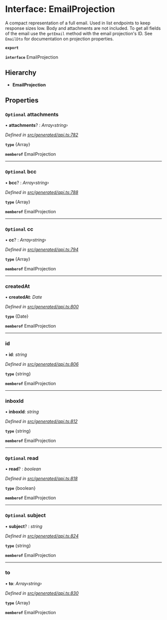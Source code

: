 # Interface: EmailProjection

A compact representation of a full email. Used in list endpoints to keep response sizes low. Body and attachments are not included. To get all fields of the email use the `getEmail` method with the email projection's ID. See `EmailDto` for documentation on projection properties.

**`export`** 

**`interface`** EmailProjection

## Hierarchy

* **EmailProjection**

## Properties

### `Optional` attachments

• **attachments**? : *Array‹string›*

*Defined in [src/generated/api.ts:782](https://github.com/mailslurp/mailslurp-client-ts-js/blob/45dbdd8/src/generated/api.ts#L782)*

**`type`** {Array<string>}

**`memberof`** EmailProjection

___

### `Optional` bcc

• **bcc**? : *Array‹string›*

*Defined in [src/generated/api.ts:788](https://github.com/mailslurp/mailslurp-client-ts-js/blob/45dbdd8/src/generated/api.ts#L788)*

**`type`** {Array<string>}

**`memberof`** EmailProjection

___

### `Optional` cc

• **cc**? : *Array‹string›*

*Defined in [src/generated/api.ts:794](https://github.com/mailslurp/mailslurp-client-ts-js/blob/45dbdd8/src/generated/api.ts#L794)*

**`type`** {Array<string>}

**`memberof`** EmailProjection

___

###  createdAt

• **createdAt**: *Date*

*Defined in [src/generated/api.ts:800](https://github.com/mailslurp/mailslurp-client-ts-js/blob/45dbdd8/src/generated/api.ts#L800)*

**`type`** {Date}

**`memberof`** EmailProjection

___

###  id

• **id**: *string*

*Defined in [src/generated/api.ts:806](https://github.com/mailslurp/mailslurp-client-ts-js/blob/45dbdd8/src/generated/api.ts#L806)*

**`type`** {string}

**`memberof`** EmailProjection

___

###  inboxId

• **inboxId**: *string*

*Defined in [src/generated/api.ts:812](https://github.com/mailslurp/mailslurp-client-ts-js/blob/45dbdd8/src/generated/api.ts#L812)*

**`type`** {string}

**`memberof`** EmailProjection

___

### `Optional` read

• **read**? : *boolean*

*Defined in [src/generated/api.ts:818](https://github.com/mailslurp/mailslurp-client-ts-js/blob/45dbdd8/src/generated/api.ts#L818)*

**`type`** {boolean}

**`memberof`** EmailProjection

___

### `Optional` subject

• **subject**? : *string*

*Defined in [src/generated/api.ts:824](https://github.com/mailslurp/mailslurp-client-ts-js/blob/45dbdd8/src/generated/api.ts#L824)*

**`type`** {string}

**`memberof`** EmailProjection

___

###  to

• **to**: *Array‹string›*

*Defined in [src/generated/api.ts:830](https://github.com/mailslurp/mailslurp-client-ts-js/blob/45dbdd8/src/generated/api.ts#L830)*

**`type`** {Array<string>}

**`memberof`** EmailProjection
